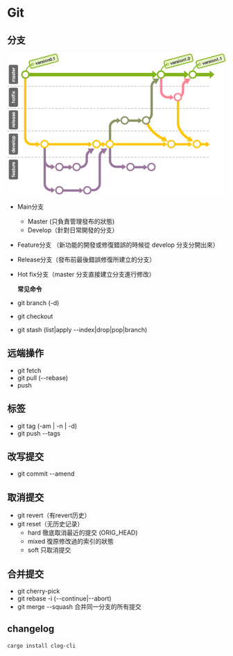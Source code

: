 # Git

## 分支

![](../.gitbook/assets/git_workflow.png)

* Main分支
  * Master \(只負責管理發布的狀態\)
  * Develop（針對日常開發的分支）
* Feature分支 （新功能的開發或修復錯誤的時候從 develop 分支分開出來）
* Release分支（發布前最後錯誤修復所建立的分支）
* Hot fix分支（master 分支直接建立分支進行修改）

  **常见命令**

* git branch \(-d\)
* git checkout
* git stash \(list\|apply --index\|drop\|pop\|branch\)

## 远端操作

* git fetch 
* git pull \(--rebase\)
* push

## 标签

* git tag \(-am \| -n \| -d\)
* git push --tags

## 改写提交

* git commit --amend

## 取消提交

* git revert（有revert历史）
* git reset（无历史记录）
  * hard 徹底取消最近的提交 \(ORIG\_HEAD\)
  * mixed 復原修改過的索引的狀態
  * soft 只取消提交

## 合并提交

* git cherry-pick
* git rebase -i \(--continue\|--abort\)
* git merge --squash 合并同一分支的所有提交

## changelog

```text
cargo install clog-cli
```

